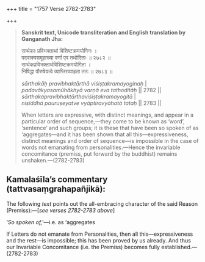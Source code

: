 +++
title = "1757 Verse 2782-2783"

+++
> **Sanskrit text, Unicode transliteration and English translation by Ganganath Jha:** 
>
> सार्थकाः प्रविभक्तार्था विशिष्टक्रमयोगिनः ।  
> पदवाक्यसमूहाख्या वर्णा एव तथोदिताः ॥ २७८२ ॥  
> सार्थकप्रविभक्तार्थविशिष्टक्रमयोगिता ।  
> निषिद्धा पौरुषेयत्वे व्याप्तिरव्याहता ततः ॥ २७८३ ॥ 
>
> *sārthakāḥ pravibhaktārthā viśiṣṭakramayoginaḥ* \|  
> *padavākyasamūhākhyā varṇā eva tathoditāḥ* \|\| 2782 \|\|  
> *sārthakapravibhaktārthaviśiṣṭakramayogitā* \|  
> *niṣiddhā pauruṣeyatve vyāptiravyāhatā tataḥ* \|\| 2783 \|\| 
>
> When letters are expressive, with distinct meanings, and appear in a particular order of sequence,—they come to be known as ‘word’, ‘sentence’ and such groups; it is these that have been so spoken of as ‘aggregates—and it has been shown that all this—expressiveness, distinct meanings and order of sequence—is impossible in the case of words not emanating from personalities.—Hence the invariable concomitance (premiss, put forward by the buddhist) remains unshaken.—(2782-2783)



## Kamalaśīla’s commentary (tattvasaṃgrahapañjikā):

The following *text* points out the all-embracing character of the said Reason (Premiss):—[*see verses 2782-2783 above*]

‘*So spoken of,*’—i.e. as ‘aggregates

If Letters do not emanate from Personalities, then all this—expressiveness and the rest—is impossible; this has been proved by us already. And thus our Invariable Concomitance (i.e. the Premiss) becomes fully established.—(2782-2783)


